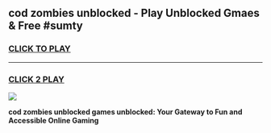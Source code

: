 
## cod zombies unblocked - Play Unblocked Gmaes & Free #sumty
<h3>
<a href="https://news.freeplayer.one?title=cod_zombies_unblocked&ref=26F">CLICK TO PLAY</a></h3>
<hr>

<h3>
<a href="https://news.freeplayer.one?title=cod_zombies_unblocked&ref=26F">CLICK 2 PLAY</a>
  
</h3>

<a href="https://news.freeplayer.one?title=cod_zombies_unblocked&ref=26F/"><img src="https://clearcache.store/games.png"></a>


**cod zombies unblocked games unblocked: Your Gateway to Fun and Accessible Online Gaming**
